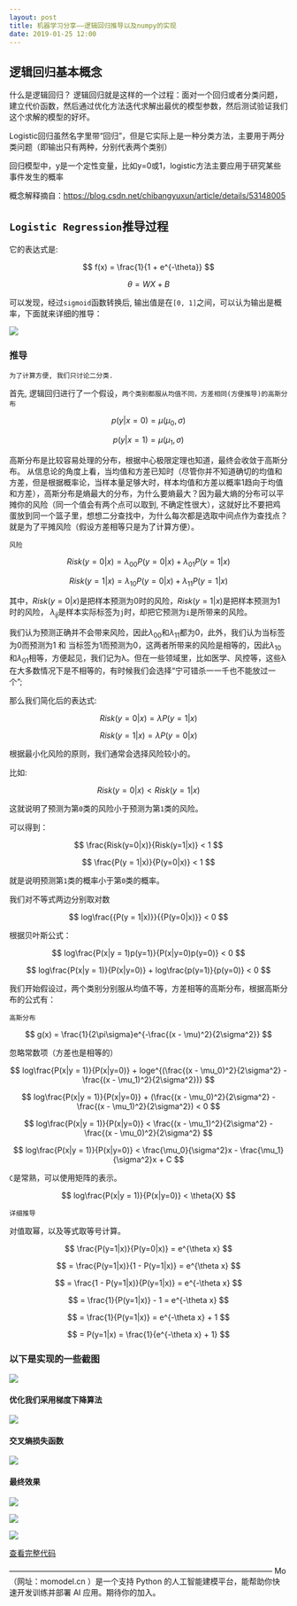 ```yaml
---
layout: post
title: 机器学习分享——逻辑回归推导以及numpy的实现
date: 2019-01-25 12:00
---
```

## 逻辑回归基本概念
什么是逻辑回归？
逻辑回归就是这样的一个过程：面对一个回归或者分类问题，建立代价函数，然后通过优化方法迭代求解出最优的模型参数，然后测试验证我们这个求解的模型的好坏。

Logistic回归虽然名字里带“回归”，但是它实际上是一种分类方法，主要用于两分类问题（即输出只有两种，分别代表两个类别）

回归模型中，y是一个定性变量，比如y=0或1，logistic方法主要应用于研究某些事件发生的概率

概念解释摘自：https://blog.csdn.net/chibangyuxun/article/details/53148005 

## `Logistic Regression`推导过程

它的表达式是:

$$
    f(x) = \frac{1}{1 + e^{-\theta}}
$$

$$
    \theta = WX + B
$$

可以发现，经过`sigmoid`函数转换后, 输出值是在`[0, 1]`之间，可以认为输出是概率，下面就来详细的推导：

![](https://ws2.sinaimg.cn/large/006tNbRwly1fyl3hva4dtj30lh0d0taz.jpg)

### 推导

`为了计算方便, 我们只讨论二分类.`

首先, 逻辑回归进行了一个假设，`两个类别都服从均值不同，方差相同(方便推导)的高斯分布`

$$
    p(y|x=0) = \mu(\mu_0, \sigma)
$$

$$
    p(y|x=1) = \mu(\mu_1, \sigma)
$$

高斯分布是比较容易处理的分布，根据中心极限定理也知道，最终会收敛于高斯分布。
从信息论的角度上看，当均值和方差已知时（尽管你并不知道确切的均值和方差，但是根据概率论，当样本量足够大时，样本均值和方差以概率1趋向于均值和方差），高斯分布是熵最大的分布，为什么要熵最大？因为最大熵的分布可以平摊你的风险（同一个值会有两个点可以取到, 不确定性很大），这就好比不要把鸡蛋放到同一个篮子里，想想二分查找中，为什么每次都是选取中间点作为查找点？就是为了平摊风险（假设方差相等只是为了计算方便）。

`风险`

$$
    Risk(y=0|x) = \lambda_{00}P(y=0|x) + \lambda_{01}P(y = 1|x)
$$

$$
    Risk(y=1|x) = \lambda_{10}P(y=0|x) + \lambda_{11}P(y = 1|x)
$$

其中，$Risk(y=0|x)$是把样本预测为0时的风险，$Risk(y=1|x)$是把样本预测为1时的风险，
$λ_{ij}$是样本实际标签为`j`时，却把它预测为`i`是所带来的风险。

我们认为预测正确并不会带来风险，因此$λ_{00}$和$λ_{11}$都为0，此外，我们认为当标签为0而预测为1 和 当标签为1而预测为0，这两者所带来的风险是相等的，因此$λ_{10}$和$λ_{01}$相等，方便起见，我们记为λ。但在一些领域里，比如医学、风控等，这些λ在大多数情况下是不相等的，有时候我们会选择“宁可错杀一一千也不能放过一个”;

那么我们简化后的表达式:

$$
    Risk(y=0|x) = \lambda P(y = 1|x)
$$

$$
    Risk(y=1|x) = \lambda P(y=0|x)
$$

根据最小化风险的原则，我们通常会选择风险较小的。

比如:

$$
    Risk(y=0|x) < Risk(y=1|x)
$$

这就说明了预测为第`0`类的风险小于预测为第`1`类的风险。

可以得到：

$$
    \frac{Risk(y=0|x)}{Risk(y=1|x)} < 1
$$

$$
    \frac{P(y = 1|x)}{P(y=0|x)} < 1
$$

就是说明预测第`1`类的概率小于第`0`类的概率。

我们对不等式两边分别取对数

$$
    log\frac{{P(y = 1|x)}}{{P(y=0|x)}} < 0
$$

根据贝叶斯公式：

$$
    log\frac{P(x|y = 1)p(y=1)}{P(x|y=0)p(y=0)} < 0
$$

$$
    log\frac{P(x|y = 1)}{P(x|y=0)} + log\frac{p(y=1)}{p(y=0)} < 0
$$

我们开始假设过，两个类别分别服从均值不等，方差相等的高斯分布，根据高斯分布的公式有：

`高斯分布`

$$
    g(x) = \frac{1}{2\pi\sigma}e^{-\frac{(x - \mu)^2}{2\sigma^2}}
$$

忽略常数项（方差也是相等的）

$$
    log\frac{P(x|y = 1)}{P(x|y=0)} + loge^{(\frac{(x - \mu_0)^2}{2\sigma^2} - \frac{(x - \mu_1)^2}{2\sigma^2})}
$$

$$
    log\frac{P(x|y = 1)}{P(x|y=0)} + (\frac{(x - \mu_0)^2}{2\sigma^2} - \frac{(x - \mu_1)^2}{2\sigma^2}) < 0
$$

$$
    log\frac{P(x|y = 1)}{P(x|y=0)} < \frac{(x - \mu_1)^2}{2\sigma^2} - \frac{(x - \mu_0)^2}{2\sigma^2}
$$

$$
    log\frac{P(x|y = 1)}{P(x|y=0)} < \frac{\mu_0}{\sigma^2}x - \frac{\mu_1}{\sigma^2}x + C
$$

`C`是常熟，可以使用矩阵的表示。

$$
    log\frac{P(x|y = 1)}{P(x|y=0)} < \theta{X}
$$

`详细推导`

对值取幂，以及等式取等号计算。

$$
\frac{P(y=1|x)}{P(y=0|x)} = e^{\theta x}
$$

$$
= \frac{P(y=1|x)}{1 - P(y=1|x)} = e^{\theta x}
$$

$$
= \frac{1 - P(y=1|x)}{P(y=1|x)} = e^{-\theta x}
$$

$$
= \frac{1}{P(y=1|x)} - 1 = e^{-\theta x}
$$

$$
= \frac{1}{P(y=1|x)} = e^{-\theta x} + 1
$$

$$
= P(y=1|x) = \frac{1}{e^{-\theta x} + 1}
$$

### 以下是实现的一些截图

![](https://ws2.sinaimg.cn/large/006tNbRwly1fyl4q5h2fqj31wi0o8gps.jpg)

#### 优化我们采用梯度下降算法

![](https://ws2.sinaimg.cn/large/006tNbRwly1fyl4r1ihq6j31wi0tgwje.jpg)

#### 交叉熵损失函数

![](https://ws1.sinaimg.cn/large/006tNbRwly1fyl4rkv6eaj31ps0u0ahw.jpg)

#### 最终效果

![](https://ws2.sinaimg.cn/large/006tNbRwly1fyl4sh5k6tj31wo0ps7c3.jpg)

![](https://ws4.sinaimg.cn/large/006tNbRwly1fyl4spj22oj30zm0jq788.jpg)

![](https://ws2.sinaimg.cn/large/006tNbRwly1fyl4t4hr6gj311e0kgtbq.jpg)

[查看完整代码](http://www.momodel.cn:8899/#/workspace/5bde56be1afd9440a3063354?type=module)


——————————————————————————————————
Mo （网址：momodel.cn ）是一个支持 Python 的人工智能建模平台，能帮助你快速开发训练并部署 AI 应用。期待你的加入。
